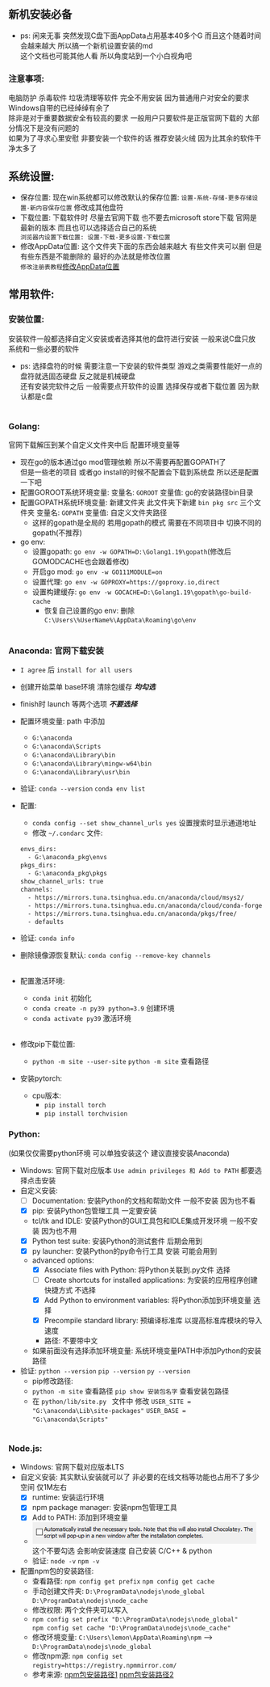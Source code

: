 ## 新机安装必备

- ps: 闲来无事 突然发现C盘下面AppData占用基本40多个G 而且这个随着时间会越来越大 所以搞一个新机设置安装的md  
  这个文档也可能其他人看 所以角度站到一个小白视角吧

### 注意事项:

电脑防护 杀毒软件 垃圾清理等软件 完全不用安装 因为普通用户对安全的要求 Windows自带的已经绰绰有余了  
除非是对于重要数据安全有较高的要求 一般用户只要软件是正版官网下载的 大部分情况下是没有问题的  
如果为了寻求心里安慰 非要安装一个软件的话 推荐安装火绒 因为比其余的软件干净太多了

## 系统设置:

- 保存位置: 现在win系统都可以修改默认的保存位置: `设置-系统-存储-更多存储设置-新内容保存位置` 修改成其他盘符
- 下载位置: 下载软件时 尽量去官网下载 也不要去microsoft store下载 官网是最新的版本 而且也可以选择适合自己的系统  
  `浏览器内设置下载位置: 设置-下载-更多设置-下载位置`
- 修改AppData位置: 这个文件夹下面的东西会越来越大 有些文件夹可以删 但是有些东西是不能删除的 最好的办法就是修改位置  
  `修改注册表教程`[修改AppData位置](https://blog.csdn.net/zsq_csh1/article/details/127484216 "修改AppData位置")

## 常用软件:

### 安装位置:

安装软件一般都选择自定义安装或者选择其他的盘符进行安装 一般来说C盘只放系统和一些必要的软件

- ps: 选择盘符的时候 需要注意一下安装的软件类型 游戏之类需要性能好一点的 盘符就选固态硬盘 反之就是机械硬盘  
  还有安装完软件之后 一般需要点开软件的设置 选择保存或者下载位置 因为默认都是c盘  
  <br/>

### Golang:

官网下载解压到某个自定义文件夹中后 配置环境变量等

- 现在go的版本通过go mod管理依赖 所以不需要再配置GOPATH了  
  但是一些老的项目 或者go install的时候不配置会下载到系统盘 所以还是配置一下吧
- 配置GOROOT系统环境变量: 变量名: `GOROOT` 变量值: go的安装路径bin目录
- 配置GOPATH系统环境变量: 新建文件夹 此文件夹下新建 `bin pkg src` 三个文件夹 变量名: `GOPATH` 变量值:
  自定义文件夹路径
    - 这样的gopath是全局的 若用gopath的模式 需要在不同项目中 切换不同的gopath(不推荐)
- go env:
    - 设置gopath: `go env -w GOPATH=D:\Golang1.19\gopath`(修改后 GOMODCACHE也会跟着修改)
    - 开启go mod: `go env -w GO111MODULE=on`
    - 设置代理: `go env -w GOPROXY=https://goproxy.io,direct`
    - 设置构建缓存: `go env -w GOCACHE=D:\Golang1.19\gopath\go-build-cache`
        - 恢复自己设置的go env: 删除 `C:\Users\%UserName%\AppData\Roaming\go\env`  
          <br/>

### Anaconda: 官网下载安装

- `I agree` 后 `install for all users`
- 创建开始菜单 base环境 清除包缓存 **_均勾选_**
- finish时 launch 等两个选项 **_不要选择_**
- 配置环境变量: path 中添加
    - `G:\anaconda`
    - `G:\anaconda\Scripts`
    - `G:\anaconda\Library\bin`
    - `G:\anaconda\Library\mingw-w64\bin`
    - `G:\anaconda\Library\usr\bin`
- 验证: `conda --version` `conda env list`
- 配置:
    - `conda config --set show_channel_urls yes` 设置搜索时显示通道地址
    - 修改 `~/.condarc` 文件:
  ``` text
  envs_dirs:
    - G:\anaconda_pkg\envs
  pkgs_dirs:
    - G:\anaconda_pkg\pkgs
  show_channel_urls: true
  channels:
    - https://mirrors.tuna.tsinghua.edu.cn/anaconda/cloud/msys2/
    - https://mirrors.tuna.tsinghua.edu.cn/anaconda/cloud/conda-forge
    - https://mirrors.tuna.tsinghua.edu.cn/anaconda/pkgs/free/
    - defaults
  ```
- 验证: `conda info`
- 删除镜像源恢复默认: `conda config --remove-key channels`  
  <br/>

- 配置激活环境:
    - `conda init` 初始化
    - `conda create -n py39 python=3.9` 创建环境
    - `conda activate py39` 激活环境  
      <br/>
  
- 修改pip下载位置:
  - `python -m site --user-site` `python -m site` 查看路径
 
- 安装pytorch:
    - cpu版本:
        - `pip install torch`
        - `pip install torchvision`

### Python:

(如果仅仅需要python环境 可以单独安装这个 建议直接安装Anaconda)

- Windows: 官网下载对应版本 `Use admin privileges 和 Add to PATH` 都要选择点击安装
- 自定义安装:
    - [ ] Documentation: 安装Python的文档和帮助文件 一般不安装 因为也不看
    - [X] pip: 安装Python包管理工具 一定要安装
    - tcl/tk and IDLE: 安装Python的GUI工具包和IDLE集成开发环境 一般不安装 因为也不用
    - [X] Python test suite: 安装Python的测试套件 后期会用到
    - [X] py launcher: 安装Python的py命令行工具 安装 可能会用到
    - advanced options:
        - [X] Associate files with Python: 将Python关联到.py文件 选择
        - [ ] Create shortcuts for installed applications: 为安装的应用程序创建快捷方式 不选择
        - [X] Add Python to environment variables: 将Python添加到环境变量 选择
        - [X] Precompile standard library: 预编译标准库 以提高标准库模块的导入速度
        - 路径: 不要带中文
    - 如果前面没有选择添加环境变量: 系统环境变量PATH中添加Python的安装路径
- 验证: `python --version` `pip --version` `py --version`
    - pip修改路径:
    - `python -m site` 查看路径  `pip show 安装包名字` 查看安装包路径
    - 在 `python/lib/site.py ` 文件中 修改
      `USER_SITE = "G:\anaconda\Lib\site-packages"`
      `USER_BASE = "G:\anaconda\Scripts"`  
      <br/>

### Node.js:

- Windows: 官网下载对应版本LTS
- 自定义安装: 其实默认安装就可以了 非必要的在线文档等功能也占用不了多少空间 仅1M左右
    - [X] runtime: 安装运行环境
    - [X] npm package manager: 安装npm包管理工具
    - [X] Add to PATH: 添加到环境变量
    - ![img.png](img/img.png) 这个不要勾选 会影响安装速度 自己安装 C/C++ & python
    - 验证: `node -v` `npm -v`
- 配置npm包的安装路径:
    - 查看路径: `npm config get prefix` `npm config get cache`
    - 手动创建文件夹: `D:\ProgramData\nodejs\node_global` `D:\ProgramData\nodejs\node_cache`
    - 修改权限: 两个文件夹可以写入
    - `npm config set prefix "D:\ProgramData\nodejs\node_global"`  
      `npm config set cache "D:\ProgramData\nodejs\node_cache"`
    - 修改环境变量: `C:\Users\lemon\AppData\Roaming\npm` --> `D:\ProgramData\nodejs\node_global`
    - 修改npm源: `npm config set registry=https://registry.npmmirror.com/`
    - 参考来源: [npm包安装路径1](https://blog.csdn.net/thefg/article/details/132410794 "npm包安装路径")
      [npm包安装路径2](https://blog.csdn.net/Nicolecocol/article/details/136788200 "npm包安装路径")  
      <br/>
  